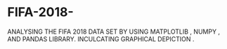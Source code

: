 # FIFA-2018-
ANALYSING THE FIFA 2018 DATA SET BY USING MATPLOTLIB , NUMPY , AND PANDAS LIBRARY. INCULCATING GRAPHICAL DEPICTION . 
